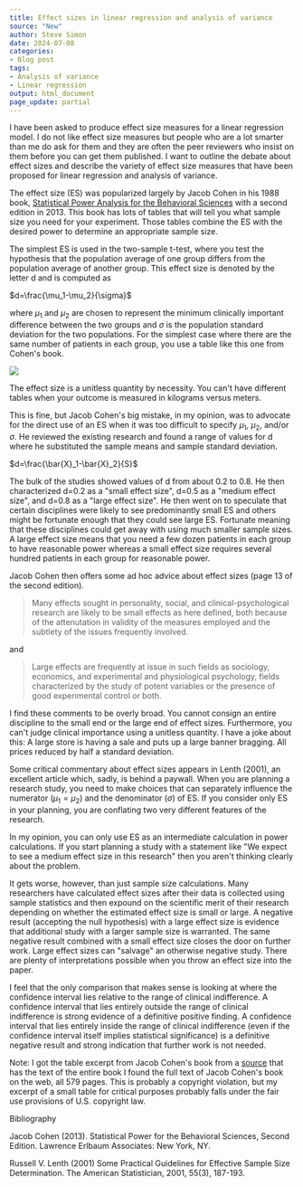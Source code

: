 ```yaml
---
title: Effect sizes in linear regression and analysis of variance
source: "New"
author: Steve Simon
date: 2024-07-08
categories:
- Blog post
tags:
- Analysis of variance
- Linear regression
output: html_document
page_update: partial
---
```


I have been asked to produce effect size measures for a linear regression model. I do not like effect size measures but people who are a lot smarter than me do ask for them and they are often the peer reviewers who insist on them before you can get them published. I want to outline the debate about effect sizes and describe the variety of effect size measures that have been proposed for linear regression and analysis of variance.

<!---more--->

The effect size (ES) was popularized largely by Jacob Cohen in his 1988 book, [Statistical Power Analysis for the Behavioral Sciences][coh1] with a second edition in 2013. This book has lots of tables that will tell you what sample size you need for your experiment. Those tables combine the ES with the desired power to determine an appropriate sample size.

The simplest ES is used in the two-sample t-test, where you test the hypothesis that the population average of one group differs from the population average of another group. This effect size is denoted by the letter d and is computed as 

$d=\frac{\mu_1-\mu_2}{\sigma}$

where $\mu_1$ and $\mu_2$ are chosen to represent the minimum clinically important difference between the two groups and $\sigma$ is the population standard deviation for the two populations. For the simplest case where there are the same number of patients in each group, you use a table like this one from Cohen's book.

![](http://www.pmean.com/new-images/24/effect-size-regression-01.png)

The effect size is a unitless quantity by necessity. You can't have different tables when your outcome is measured in kilograms versus meters.

This is fine, but Jacob Cohen's big mistake, in my opinion, was to advocate for the direct use of an ES when it was too difficult to specify $\mu_1$, $\mu_2$, and/or $\sigma$. He reviewed the existing research and found a range of values for d where he substituted the sample means and sample standard deviation.

$d=\frac{\bar{X}_1-\bar{X}_2}{S}$

The bulk of the studies showed values of d from about 0.2 to 0.8. He then characterized d=0.2 as a "small effect size", d=0.5 as a "medium effect size", and d=0.8 as a "large effect size". He then went on to speculate that certain disciplines were likely to see predominantly small ES and others might be fortunate enough that they could see large ES. Fortunate meaning that these disciplines could get away with using much smaller sample sizes. A large effect size means that you need a few dozen patients in each group to have reasonable power whereas a small effect size requires several hundred patients in each group for reasonable power.

Jacob Cohen then offers some ad hoc advice about effect sizes (page 13 of the second edition).

> Many effects sought in personality, social, and clinical-psychological research are likely to be small effects as here defined, both because of the attenutation in validity of the measures employed and the subtlety of the issues frequently involved.

and 

> Large effects are frequently at issue in such fields as sociology, economics, and experimental and physiological psychology, fields characterized by the study of potent variables or the presence of good experimental control or both.

I find these comments to be overly broad. You cannot consign an entire discipline to the small end or the large end of effect sizes. Furthermore, you can't judge clinical importance using a unitless quantity. I have a joke about this: A large store is having a sale and puts up a large banner bragging. All prices reduced by half a standard deviation.

Some critical commentary about effect sizes appears in Lenth (2001), an excellent article which, sadly, is behind a paywall. When you are planning a research study, you need to make choices that can separately influence the numerator ($\mu_1=\mu_2$) and the denominator ($\sigma$) of ES. If you consider only ES in your planning, you are conflating two very different features of the research.

In my opinion, you can only use ES as an intermediate calculation in power calculations. If you start planning a study with a statement like "We expect to see a medium effect size in this research" then you aren't thinking clearly about the problem.

It gets worse, however, than just sample size calculations. Many researchers have calculated effect sizes after their data is collected using sample statistics and then expound on the scientific merit of their research depending on whether the estimated effect size is small or large. A negative result (accepting the null hypothesis) with a large effect size is evidence that additional study with a larger sample size is warranted. The same negative result combined with a small effect size closes the door on further work. Large effect sizes can "salvage" an otherwise negative study. There are plenty of interpretations possible when you throw an effect size into the paper.

I feel that the only comparison that makes sense is looking at where the confidence interval lies relative to the range of clinical indifference. A confidence interval that lies entirely outside the range of clinical indifference is strong evidence of a definitive positive finding. A confidence interval that lies entirely inside the range of clinical indifference (even if the confidence interval itself implies statistical significance) is a definitive negative result and strong indication that further work is not needed.

Note: I got the table excerpt from Jacob Cohen's book from a [source][coh2] that has the text of the entire book I found the full text of Jacob Cohen's book on the web, all 579 pages. This is probably a copyright violation, but my excerpt of a small table for critical purposes probably falls under the fair use provisions of U.S. copyright law.

[coh1]: https://doi.org/10.4324/9780203771587
[coh2]: https://www.utstat.toronto.edu/~brunner/oldclass/378f16/readings/CohenPower.pdf

Bibliography

Jacob Cohen (2013). Statistical Power for the Behavioral Sciences, Second Edition. Lawrence Erlbaum Associates: New York, NY.

Russell V. Lenth (2001) Some Practical Guidelines for Effective Sample Size Determination. The American Statistician, 2001, 55(3), 187-193. 

